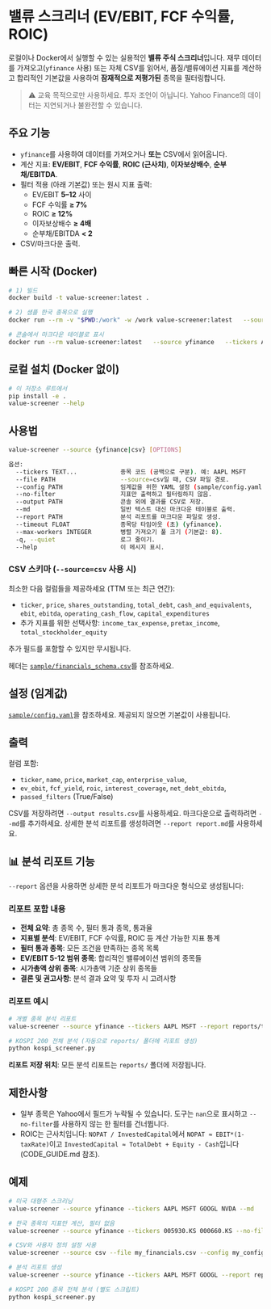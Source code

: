 # 밸류 스크리너 (EV/EBIT, FCF 수익률, ROIC)

로컬이나 Docker에서 실행할 수 있는 실용적인 **밸류 주식 스크리너**입니다. 재무 데이터를 가져오고(`yfinance` 사용) 또는 자체 CSV를 읽어서, 품질/밸류에이션 지표를 계산하고 합리적인 기본값을 사용하여 **잠재적으로 저평가된** 종목을 필터링합니다.

> ⚠️ 교육 목적으로만 사용하세요. 투자 조언이 아닙니다. Yahoo Finance의 데이터는 지연되거나 불완전할 수 있습니다.

## 주요 기능
- `yfinance`를 사용하여 데이터를 가져오거나 **또는** CSV에서 읽어옵니다.
- 계산 지표: **EV/EBIT**, **FCF 수익률**, **ROIC (근사치)**, **이자보상배수**, **순부채/EBITDA**.
- 필터 적용 (아래 기본값) 또는 원시 지표 출력:
  - EV/EBIT **5–12** 사이
  - FCF 수익률 **≥ 7%**
  - ROIC **≥ 12%**
  - 이자보상배수 **≥ 4배**
  - 순부채/EBITDA **< 2**
- CSV/마크다운 출력.

## 빠른 시작 (Docker)
```bash
# 1) 빌드
docker build -t value-screener:latest .

# 2) 샘플 한국 종목으로 실행
docker run --rm -v "$PWD:/work" -w /work value-screener:latest   --source yfinance   --tickers 005930.KS 000660.KS 035420.KS   --output results.csv

# 콘솔에서 마크다운 테이블로 표시
docker run --rm value-screener:latest   --source yfinance   --tickers AAPL MSFT GOOGL   --md
```

## 로컬 설치 (Docker 없이)
```bash
# 이 저장소 루트에서
pip install -e .
value-screener --help
```

## 사용법
```bash
value-screener --source {yfinance|csv} [OPTIONS]

옵션:
  --tickers TEXT...            종목 코드 (공백으로 구분). 예: AAPL MSFT
  --file PATH                  --source=csv일 때, CSV 파일 경로.
  --config PATH                임계값을 위한 YAML 설정 (sample/config.yaml 참조).
  --no-filter                  지표만 출력하고 필터링하지 않음.
  --output PATH                콘솔 외에 결과를 CSV로 저장.
  --md                         일반 텍스트 대신 마크다운 테이블로 출력.
  --report PATH                분석 리포트를 마크다운 파일로 생성.
  --timeout FLOAT              종목당 타임아웃 (초) (yfinance).
  --max-workers INTEGER        병렬 가져오기 풀 크기 (기본값: 8).
  -q, --quiet                  로그 줄이기.
  --help                       이 메시지 표시.
```

### CSV 스키마 (`--source=csv` 사용 시)
최소한 다음 컬럼들을 제공하세요 (TTM 또는 최근 연간):
- `ticker`, `price`, `shares_outstanding`, `total_debt`, `cash_and_equivalents`, `ebit`, `ebitda`, `operating_cash_flow`, `capital_expenditures`
- 추가 지표를 위한 선택사항: `income_tax_expense`, `pretax_income`, `total_stockholder_equity`

추가 필드를 포함할 수 있지만 무시됩니다.

헤더는 [`sample/financials_schema.csv`](sample/financials_schema.csv)를 참조하세요.

## 설정 (임계값)
[`sample/config.yaml`](sample/config.yaml)을 참조하세요. 제공되지 않으면 기본값이 사용됩니다.

## 출력
컬럼 포함:
- `ticker`, `name`, `price`, `market_cap`, `enterprise_value`,
- `ev_ebit`, `fcf_yield`, `roic`, `interest_coverage`, `net_debt_ebitda`,
- `passed_filters` (True/False)

CSV를 저장하려면 `--output results.csv`를 사용하세요. 마크다운으로 출력하려면 `--md`를 추가하세요. 상세한 분석 리포트를 생성하려면 `--report report.md`를 사용하세요.

## 📊 분석 리포트 기능

`--report` 옵션을 사용하면 상세한 분석 리포트가 마크다운 형식으로 생성됩니다:

### 리포트 포함 내용
- **전체 요약**: 총 종목 수, 필터 통과 종목, 통과율
- **지표별 분석**: EV/EBIT, FCF 수익률, ROIC 등 계산 가능한 지표 통계
- **필터 통과 종목**: 모든 조건을 만족하는 종목 목록
- **EV/EBIT 5-12 범위 종목**: 합리적인 밸류에이션 범위의 종목들
- **시가총액 상위 종목**: 시가총액 기준 상위 종목들
- **결론 및 권고사항**: 분석 결과 요약 및 투자 시 고려사항

### 리포트 예시
```bash
# 개별 종목 분석 리포트
value-screener --source yfinance --tickers AAPL MSFT --report reports/tech_analysis.md

# KOSPI 200 전체 분석 (자동으로 reports/ 폴더에 리포트 생성)
python kospi_screener.py
```

**리포트 저장 위치**: 모든 분석 리포트는 `reports/` 폴더에 저장됩니다.

## 제한사항
- 일부 종목은 Yahoo에서 필드가 누락될 수 있습니다. 도구는 `nan`으로 표시하고 `--no-filter`를 사용하지 않는 한 필터를 건너뜁니다.
- ROIC는 근사치입니다: `NOPAT / InvestedCapital`에서 `NOPAT ≈ EBIT*(1-taxRate)`이고 `InvestedCapital ≈ TotalDebt + Equity - Cash`입니다 (CODE_GUIDE.md 참조).

## 예제
```bash
# 미국 대형주 스크리닝
value-screener --source yfinance --tickers AAPL MSFT GOOGL NVDA --md

# 한국 종목의 지표만 계산, 필터 없음
value-screener --source yfinance --tickers 005930.KS 000660.KS --no-filter --md

# CSV와 사용자 정의 설정 사용
value-screener --source csv --file my_financials.csv --config my_config.yaml --output picked.csv

# 분석 리포트 생성
value-screener --source yfinance --tickers AAPL MSFT GOOGL --report reports/analysis_report.md

# KOSPI 200 종목 전체 분석 (별도 스크립트)
python kospi_screener.py
```
